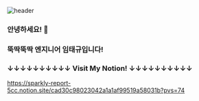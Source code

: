 ![header](https://capsule-render.vercel.app/api?type=venom&height=230&color=gradient)
### 안녕하세요! 👋
### 뚝딱뚝딱 엔지니어 임태규입니다!
###  ↓↓↓↓↓↓↓↓↓↓  Visit My Notion!  ↓↓↓↓↓↓↓↓↓↓
https://sparkly-report-5cc.notion.site/cad30c98023042a1a1af99519a58031b?pvs=74
